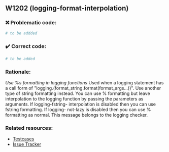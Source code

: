 ## W1202 (logging-format-interpolation)

### :x: Problematic code:

```python
# to be addded
```

### :heavy_check_mark: Correct code:

```python
# to be added
```

### Rationale:

 *Use %s formatting in logging functions*
  Used when a logging statement has a call form of "logging.<logging
  method>(format_string.format(format_args...))". Use another type of string
  formatting instead. You can use % formatting but leave interpolation to the
  logging function by passing the parameters as arguments. If logging-fstring-
  interpolation is disabled then you can use fstring formatting. If logging-
  not-lazy is disabled then you can use % formatting as normal. This message
  belongs to the logging checker.



### Related resources:

- [Testcases](#)
- [Issue Tracker](https://github.com/PyCQA/pylint/issues?q=is%3Aissue+%22logging-format-interpolation%22+OR+%22W1202%22)
